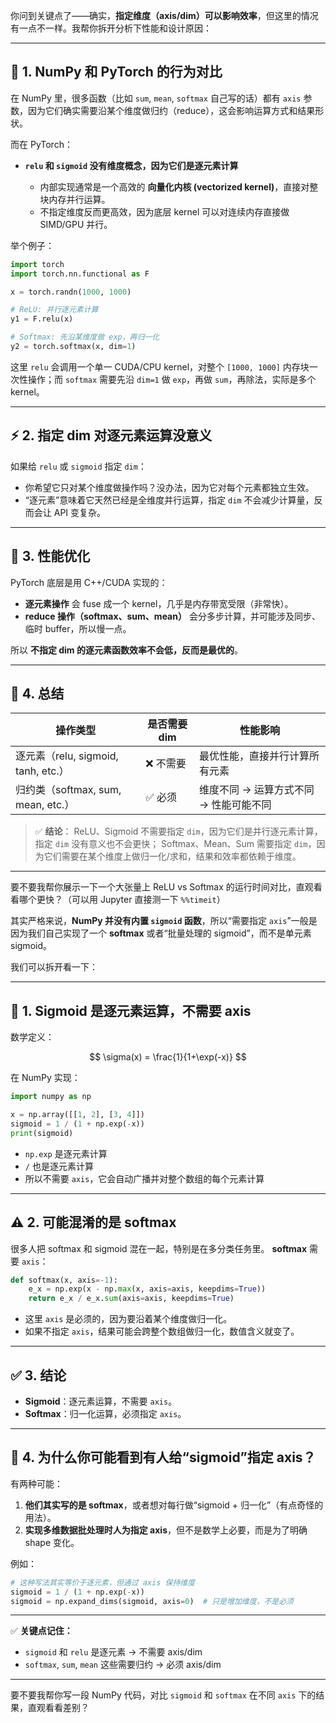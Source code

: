 
你问到关键点了——确实，**指定维度（axis/dim）可以影响效率**，但这里的情况有一点不一样。我帮你拆开分析下性能和设计原因：

---

## 🧠 1. NumPy 和 PyTorch 的行为对比

在 NumPy 里，很多函数（比如 `sum`, `mean`, `softmax` 自己写的话）都有 `axis` 参数，因为它们确实需要沿某个维度做归约（reduce），这会影响运算方式和结果形状。

而在 PyTorch：

* **`relu` 和 `sigmoid` 没有维度概念，因为它们是逐元素计算**

  * 内部实现通常是一个高效的 **向量化内核 (vectorized kernel)**，直接对整块内存并行运算。
  * 不指定维度反而更高效，因为底层 kernel 可以对连续内存直接做 SIMD/GPU 并行。

举个例子：

```python
import torch
import torch.nn.functional as F

x = torch.randn(1000, 1000)

# ReLU: 并行逐元素计算
y1 = F.relu(x)

# Softmax: 先沿某维度做 exp，再归一化
y2 = torch.softmax(x, dim=1)
```

这里 `relu` 会调用一个单一 CUDA/CPU kernel，对整个 `[1000, 1000]` 内存块一次性操作；而 `softmax` 需要先沿 `dim=1` 做 `exp`，再做 `sum`，再除法，实际是多个 kernel。

---

## ⚡ 2. 指定 dim 对逐元素运算没意义

如果给 `relu` 或 `sigmoid` 指定 `dim`：

* 你希望它只对某个维度做操作吗？没办法，因为它对每个元素都独立生效。
* “逐元素”意味着它天然已经是全维度并行运算，指定 `dim` 不会减少计算量，反而会让 API 变复杂。

---

## 🚀 3. 性能优化

PyTorch 底层是用 C++/CUDA 实现的：

* **逐元素操作** 会 fuse 成一个 kernel，几乎是内存带宽受限（非常快）。
* **reduce 操作（softmax、sum、mean）** 会分多步计算，并可能涉及同步、临时 buffer，所以慢一点。

所以 **不指定 dim 的逐元素函数效率不会低，反而是最优的**。

---

## 🎯 4. 总结

| 操作类型                           | 是否需要 dim | 性能影响                   |
| ------------------------------ | -------- | ---------------------- |
| 逐元素（relu, sigmoid, tanh, etc.） | ❌ 不需要    | 最优性能，直接并行计算所有元素        |
| 归约类（softmax, sum, mean, etc.）  | ✅ 必须     | 维度不同 → 运算方式不同 → 性能可能不同 |

> ✅ **结论**：
> ReLU、Sigmoid 不需要指定 `dim`，因为它们是并行逐元素计算，指定 `dim` 没有意义也不会更快；
> Softmax、Mean、Sum 需要指定 `dim`，因为它们需要在某个维度上做归一化/求和，结果和效率都依赖于维度。

---

要不要我帮你展示一下一个大张量上 ReLU vs Softmax 的运行时间对比，直观看看哪个更快？（可以用 Jupyter 直接测一下 `%%timeit`）


其实严格来说，**NumPy 并没有内置 `sigmoid` 函数**，所以“需要指定 `axis`”一般是因为我们自己实现了一个 **softmax** 或者“批量处理的 sigmoid”，而不是单元素 sigmoid。

我们可以拆开看一下：

---

## 🧠 1. Sigmoid 是逐元素运算，不需要 axis

数学定义：

$$
\sigma(x) = \frac{1}{1+\exp(-x)}
$$

在 NumPy 实现：

```python
import numpy as np

x = np.array([[1, 2], [3, 4]])
sigmoid = 1 / (1 + np.exp(-x))
print(sigmoid)
```

* `np.exp` 是逐元素计算
* `/` 也是逐元素计算
* 所以不需要 `axis`，它会自动广播并对整个数组的每个元素计算

---

## ⚠️ 2. 可能混淆的是 softmax

很多人把 softmax 和 sigmoid 混在一起，特别是在多分类任务里。
**softmax** 需要 `axis`：

```python
def softmax(x, axis=-1):
    e_x = np.exp(x - np.max(x, axis=axis, keepdims=True))
    return e_x / e_x.sum(axis=axis, keepdims=True)
```

* 这里 `axis` 是必须的，因为要沿着某个维度做归一化。
* 如果不指定 `axis`，结果可能会跨整个数组做归一化，数值含义就变了。

---

## ✅ 3. 结论

* **Sigmoid**：逐元素运算，不需要 `axis`。
* **Softmax**：归一化运算，必须指定 `axis`。

---

## 🎯 4. 为什么你可能看到有人给“sigmoid”指定 axis？

有两种可能：

1. **他们其实写的是 softmax**，或者想对每行做“sigmoid + 归一化”（有点奇怪的用法）。
2. **实现多维数据批处理时人为指定 axis**，但不是数学上必要，而是为了明确 shape 变化。

例如：

```python
# 这种写法其实等价于逐元素，但通过 axis 保持维度
sigmoid = 1 / (1 + np.exp(-x))
sigmoid = np.expand_dims(sigmoid, axis=0)  # 只是增加维度，不是必须
```

---

✅ **关键点记住：**

* `sigmoid` 和 `relu` 是逐元素 → 不需要 axis/dim
* `softmax`, `sum`, `mean` 这些需要归约 → 必须 axis/dim

---

要不要我帮你写一段 NumPy 代码，对比 `sigmoid` 和 `softmax` 在不同 `axis` 下的结果，直观看看差别？

